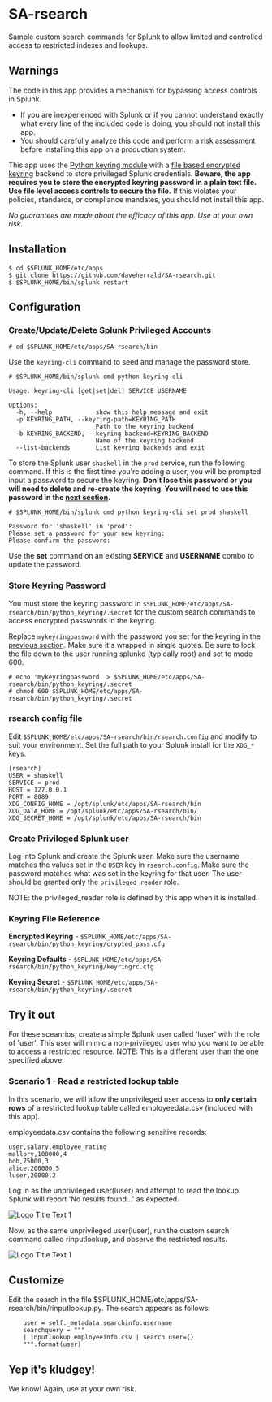 # SA-rsearch
Sample custom search commands for Splunk to allow limited and controlled access to restricted indexes and lookups.

## Warnings
The code in this app provides a mechanism for bypassing access controls in Splunk. 

* If you are inexperienced with Splunk or if you cannot understand exactly what every line of the included code is doing, you should not install this app. 
* You should carefully analyze this code and perform a risk assessment before installing this app on a production system. 

This app uses the [Python keyring module](https://pypi.python.org/pypi/keyring) with a [file based encrypted keyring](https://github.com/jaraco/keyrings.alt/blob/master/keyrings/alt/file.py#L71) backend to store privileged Splunk credentials. **Beware, the app requires you to store the encrypted keyring password in a plain text file. Use file level access controls to secure the file.** If this violates your policies, standards, or compliance mandates, you should not install this app.

*No guarantees are made about the efficacy of this app. Use at your own risk.*


## Installation
```
$ cd $SPLUNK_HOME/etc/apps
$ git clone https://github.com/daveherrald/SA-rsearch.git
$ $SPLUNK_HOME/bin/splunk restart
```


## Configuration
### Create/Update/Delete Splunk Privileged Accounts

```
# cd $SPLUNK_HOME/etc/apps/SA-rsearch/bin
```

Use the `keyring-cli` command to seed and manage the password store.

```
# $SPLUNK_HOME/bin/splunk cmd python keyring-cli

Usage: keyring-cli [get|set|del] SERVICE USERNAME

Options:
  -h, --help            show this help message and exit
  -p KEYRING_PATH, --keyring-path=KEYRING_PATH
                        Path to the keyring backend
  -b KEYRING_BACKEND, --keyring-backend=KEYRING_BACKEND
                        Name of the keyring backend
  --list-backends       List keyring backends and exit

```

To store the Splunk user `shaskell` in the `prod` service, run the following command. If this is the first time you're adding a user, you will be prompted input a password to secure the keyring. **Don't lose this password or you will need to delete and re-create the keyring. You will need to use this password in the [next section](#store-keyring-password).**

```
# $SPLUNK_HOME/bin/splunk cmd python keyring-cli set prod shaskell

Password for 'shaskell' in 'prod': 
Please set a password for your new keyring: 
Please confirm the password: 
```

Use the **set** command on an existing **SERVICE** and **USERNAME** combo to update the password.

### Store Keyring Password
You must store the keyring password in `$SPLUNK_HOME/etc/apps/SA-rsearch/bin/python_keyring/.secret` for the custom search commands to access encrypted passwords in the keyring.

Replace `mykeyringpassword` with the password you set for the keyring in the [previous section](#createupdatedelete-splunk-privileged-accounts). Make sure it's wrapped in single quotes. Be sure to lock the file down to the user running splunkd (typically root) and set to mode 600.

```
# echo 'mykeyringpassword' > $SPLUNK_HOME/etc/apps/SA-rsearch/bin/python_keyring/.secret
# chmod 600 $SPLUNK_HOME/etc/apps/SA-rsearch/bin/python_keyring/.secret
```

### rsearch config file
Edit `$SPLUNK_HOME/etc/apps/SA-rsearch/bin/rsearch.config` and modify to suit your environment. Set the full path to your Splunk install for the `XDG_*` keys.

```
[rsearch]
USER = shaskell
SERVICE = prod
HOST = 127.0.0.1
PORT = 8089
XDG_CONFIG_HOME = /opt/splunk/etc/apps/SA-rsearch/bin
XDG_DATA_HOME = /opt/splunk/etc/apps/SA-rsearch/bin/
XDG_SECRET_HOME = /opt/splunk/etc/apps/SA-rsearch/bin
```

### Create Privileged Splunk user
Log into Splunk and create the Splunk user. Make sure the username matches the values set in the `USER` key in `rsearch.config`. Make sure the password matches what was set in the keyring for that user. The user should be granted only the `privileged_reader` role. 

NOTE: the privileged_reader role is defined by this app when it is installed.

### Keyring File Reference
**Encrypted Keyring** - `$SPLUNK_HOME/etc/apps/SA-rsearch/bin/python_keyring/crypted_pass.cfg`

**Keyring Defaults** - `$SPLUNK_HOME/etc/apps/SA-rsearch/bin/python_keyring/keyringrc.cfg`

**Keyring Secret** - `$SPLUNK_HOME/etc/apps/SA-rsearch/bin/python_keyring/.secret`

## Try it out
For these sceanrios, create a simple Splunk user called 'luser' with the role of 'user'. This user will mimic a non-privileged user who you want to be able to access a restricted resource. NOTE: This is a different user than the one specified above.

### Scenario 1 - Read a restricted lookup table
In this scenario, we will allow the unprivileged user access to **only certain rows** of a restricted lookup table called employeedata.csv (included with this app). 

employeedata.csv contains the following sensitive records:

```
user,salary,employee_rating
mallory,100000,4
bob,75000,3
alice,200000,5
luser,20000,2
```

Log in as the unprivileged user(luser) and attempt to read the lookup. Splunk will report 'No results found...' as expected.

![](https://github.com/daveherrald/SA-rsearch/raw/master/images/failed-inputlookup.png "Logo Title Text 1")

Now, as the same unprivileged user(luser), run the custom search command called rinputlookup, and observe the restricted results.

![](https://github.com/daveherrald/SA-rsearch/raw/master/images/rinputlookup.png "Logo Title Text 1")

## Customize

Edit the search in the file $SPLUNK_HOME/etc/apps/SA-rsearch/bin/rinputlookup.py. The search appears as follows:

```
    user = self._metadata.searchinfo.username
    searchquery = """
    | inputlookup employeeinfo.csv | search user={}
    """.format(user)
```

## Yep it's kludgey!
We know! Again, use at your own risk.
